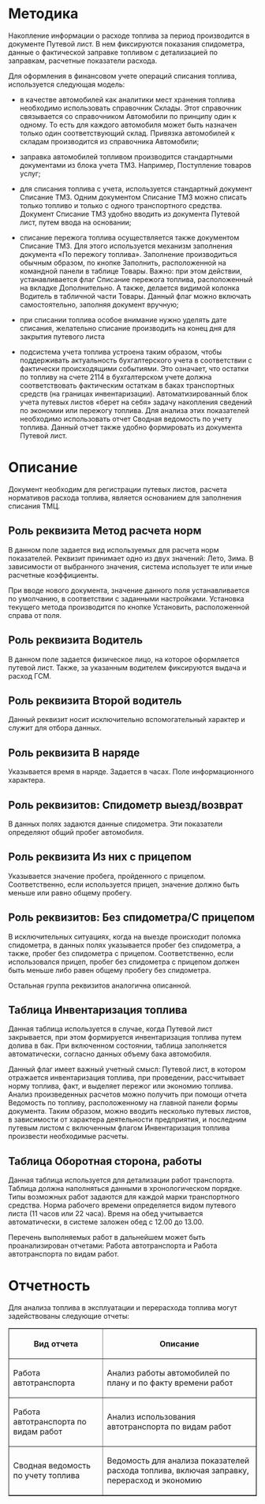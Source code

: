 # Методика

Накопление информации о расходе топлива за период производится в документе Путевой лист. В нем фиксируются показания спидометра, данные о фактической заправке топливом с детализацией по заправкам, расчетные показатели расхода.

Для оформления в финансовом учете операций списания топлива, используется следующая модель:

- в качестве автомобилей как аналитики мест хранения топлива необходимо использовать справочник Склады. Этот справочник связывается со справочником Автомобили по принципу один к одному. То есть для каждого автомобиля может быть назначен только один соответствующий склад. Привязка автомобилей к складам производится из справочника Автомобили;

- заправка автомобилей топливом производится стандартными документами из блока учета ТМЗ. Например, Поступление товаров услуг;

- для списания топлива с учета, используется стандартный документ Списание ТМЗ. Одним документом Списание ТМЗ можно списать только топливо и только с одного транспортного средства. Документ Списание ТМЗ удобно вводить из документа Путевой лист, путем ввода на основании;

- списание пережога топлива осуществляется также документом Списание ТМЗ. Для этого используется механизм заполнения документа «По пережогу топлива». Заполнение производиться обычным образом, по кнопке Заполнить, расположенной на командной панели в таблице Товары. Важно: при этом действии, устанавливается флаг Списание пережога топлива, расположенный на вкладке Дополнительно. А также, делается видимой колонка Водитель в табличной части Товары. Данный флаг можно включать самостоятельно, заполняя документ вручную;

- при списании топлива особое внимание нужно уделять дате списания, желательно списание производить на конец дня для закрытия путевого листа

- подсистема учета топлива устроена таким образом, чтобы поддерживать актуальность бухгалтерского учета в соответствии с фактически происходящими событиями. Это означает, что остатки по топливу на счете 2114 в бухгалтерском учете должна соответствовать фактическим остаткам в баках транспортных средств (на границах инвентаризации). Автоматизированный блок учета путевых листов «берет на себя» задачу накопления сведений по экономии или пережогу топлива. Для анализа этих показателей необходимо использовать отчет Сводная ведомость по учету топлива. Данный отчет также удобно формировать из документа Путевой лист.

# Описание

Документ необходим для регистрации путевых листов, расчета нормативов расхода топлива, является основанием для заполнения списания ТМЦ.

## Роль реквизита Метод расчета норм

В данном поле задается вид используемых для расчета норм показателей. Реквизит принимает одно из двух значений: Лето, Зима. В зависимости от выбранного значения, система использует те или иные расчетные коэффициенты.

При вводе нового документа, значение данного поля устанавливается по умолчанию, в соответствии с заданными настройками. Установка текущего метода производится по кнопке Установить, расположенной справа от поля.

## Роль реквизита Водитель

В данном поле задается физическое лицо, на которое оформляется путевой лист. Также, за указанным водителем фиксируются выдача и расход ГСМ.

## Роль реквизита Второй водитель

Данный реквизит носит исключительно вспомогательный характер и служит для отбора данных.

## Роль реквизита В наряде

Указывается время в наряде. Задается в часах. Поле информационного характера.

## Роль реквизитов: Спидометр выезд/возврат

В данных полях задаются данные спидометра. Эти показатели определяют общий пробег автомобиля.

## Роль реквизита Из них с прицепом

Указывается значение пробега, пройденного с прицепом. Соответственно, если используется прицеп, значение должно быть меньше или равно общему пробегу.

## Роль реквизитов: Без спидометра/С прицепом

В исключительных ситуациях, когда на выезде происходит поломка спидометра, в данных полях указывается пробег без спидометра, а также, пробег без спидометра с прицепом. Соответственно, если использовался прицеп, пробег без спидометра с прицепом должен быть меньше либо равен общему пробегу без спидометра.

Остальная группа реквизитов аналогична описанной.

## Таблица Инвентаризация топлива

Данная таблица используется в случае, когда Путевой лист закрывается, при этом формируется инвентаризация топлива путем долива в бак. При включенном состоянии, таблица заполняется автоматически, согласно данных объему бака автомобиля.

Данный флаг имеет важный учетный смысл: Путевой лист, в котором отражается инвентаризация топлива, при проведении, рассчитывает норму топлива, факт, и выделяет пережог или экономию топлива. Анализ произведенных расчетов можно получить при помощи отчета Ведомость по топливу, расположенному на главной панели формы документа. Таким образом, можно вводить несколько путевых листов, в зависимости от характера деятельности предприятия, и последним путевым листом с включенным флагом Инвентаризация топлива произвести необходимые расчеты.

## Таблица Оборотная сторона, работы

Данная таблица используется для детализации работ транспорта. Таблица должна наполняться данными в хронологическом порядке. Типы возможных работ задаются для каждой марки транспортного средства. Норма рабочего времени определяется видом путевого листа (11 часов или 22 часа). Время на обед учитывается автоматически, в системе заложен обед с 12.00 до 13.00.

Перечень выполняемых работ в дальнейшем может быть проанализирован отчетами: Работа автотранспорта и Работа автотранспорта по видам работ.

# Отчетность

Для анализа топлива в эксплуатации и перерасхода топлива могут задействованы следующие отчеты:

<table border="1" cellpadding="0" cellspacing="0">

<thead>

<tr>

<th scope="col">

Вид отчета

</th>

<th scope="col">

Описание

</th>

</tr>

</thead>

<tbody>

<tr>

<td>

Работа автотранспорта

</td>

<td>

Анализ работы автомобилей по плану и по факту времени работ

</td>

</tr>

<tr>

<td>

Работа автотранспорта по видам работ

</td>

<td>

Анализ использования автотранспорта по видам работ

</td>

</tr>

<tr>

<td>

Сводная ведомость по учету топлива

</td>

<td>

Ведомость для анализа показателей расхода топлива, включая заправку, перерасход и экономию

</td>

</tr>

</tbody>

</table>